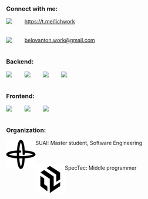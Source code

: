### Connect with me:
<img align="left" width="50px" src="https://cdn.jsdelivr.net/npm/simple-icons@v3/icons/telegram.svg"> https://t.me/lichwork </img>
<br />
<br />
<br />
<img align="left" width="50px" src="https://cdn.jsdelivr.net/npm/simple-icons@v3/icons/gmail.svg"> belovanton.work@gmail.com </img>
<br />
<br />

### Backend:
<img align="left" width="50px" src="https://cdn.jsdelivr.net/npm/simple-icons@3.13.0/icons/csharp.svg" />
<img align="left" width="50px" src="https://cdn.jsdelivr.net/npm/simple-icons@5.19.0/icons/microsoftsqlserver.svg" />
<img align="left" width="50px" src="https://cdn.jsdelivr.net/npm/simple-icons@3.13.0/icons/postgresql.svg" />
<img align="left" width="50px" src="https://cdn.jsdelivr.net/npm/simple-icons@3.13.0/icons/docker.svg" />

<br />
<br />

### Frontend:
<img align="left" width="50px" src="https://cdn.jsdelivr.net/npm/simple-icons@5.19.0/icons/typescript.svg" />
<img align="left" width="50px" src="https://cdn.jsdelivr.net/npm/simple-icons@5.19.0/icons/react.svg" />
<img align="left" width="50px" src="https://cdn.jsdelivr.net/npm/simple-icons@5.19.0/icons/redux.svg" />

<br />
<br />


### Organization:
<img align="left" width="80px" src="https://github.com/Lichuhah/Lichuhah/blob/master/SUAI.png"> SUAI: Master student, Software Engineering </img>
<br />
<br />
<br />
<br />
<img align="left" width="80px" src="https://github.com/Lichuhah/Lichuhah/blob/master/TRIM.png"> SpecTec: Middle programmer </img>
<br />
<br />
<br />
<br />
